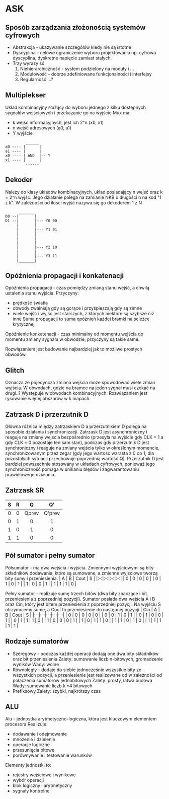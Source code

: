 # ASK
## Sposób zarządzania złożonością systemów cyfrowych
- Abstrakcja - ukazywanie szczegółów kiedy nie są istotne
- Dyscyplina - celowe ograniczenie	wyboru projektowania
np. cyfrowa dyscyplina, dyskretne napięcie zamiast stałych.
- Trzy wyrazy ść
	1. Niehierarchiczność - system podzielony na moduły i ...
	2. Modułowość - dobrze zdefiniowane funkcjonalności i interfejsy
	3. Regularność ...?

## Multiplekser
Układ kombinacyjny służący do wyboru jednego z kilku dostępnych sygnałów wejściowych i przekazanie go na wyjście
Mux ma:
- k wejść informacyjnych, jest ich 2^n (x0, x1)
- n wejść adresowych (a0, a1)
- Y wyjście

```
         ______
a0 ---- |      |
a1 ---- |      |
x0 ---- | AND  |-- Y
x1 ---- |      |
         ------
```
## Dekoder
Należy do klasy układów kombinacyjnych, układ posiadający n wejść oraz k = 2^n wyjść. Jego działanie polega na zamianie NKB o długości n na kod "1 z k". W zależności od ilości wyjść nazywa się go dekoderem 1 z N

```
      _______
D0 --|       |
D1 --|       |--- Y0 00
     |       |
     |       |--- Y1 01
     |       |
     |       |
     |       |
     |       |--- Y2 10
     |       |
     |       |--- Y3 11
     |_______|

```
## Opóźnienia propagacji i konkatenacji
Opóźnienia propagacji - czas pomiędzy zmianą stanu wejść, a chwilą ustalenia stanu wyjścia.
Przyczyny:
- prędkość światła
- obwody zwalniają gdy są gorące i przyśpieszają gdy są zimne
- wiele wejść i wyjść jest starszych, z których niektóre są szybsze niż inne
Suma propagacji to suma opóźnień każdej bramki na ścieżce krytycznej

Opóźnienie konkatenacji - czas minimalny od momentu wejścia do momentu zmiany sygnału w obwodzie, przyczyny są takie same.

Rozwiązaniem jest budowanie najbardziej jak to możliwe prostych obwodów.

## Glitch
Oznacza że pojedyncza zmiana wejścia może spowodować wiele zmian wyjścia. W obwodach, gdzie na bramce na jeden sygnał musi czekać na drugi..? Występuje w obwodach kombinacyjnych.
Rozwiązaniem jest rysowanie więcej obszarów w k mapach.

## Zatrzask D i przerzutnik D

Główna różnica między zatrzaskiem D a przerzutnikiem D polega na sposobie działania i synchronizacji. Zatrzask D jest asynchroniczny i reaguje na zmiany wejścia bezpośrednio (przesyła na wyjście gdy CLK = 1	a gdy CLK = 0 pozostaje ten sam stan), podczas gdy przerzutnik D jest synchroniczny i reaguje na zmiany wejścia tylko w określonym momencie, synchronizowanym przez zegar (gdy jego wartośc wzrasta z 0 do 1, dla pozostałych sytuacji przechowuje poprzednią wartość Q). Przerzutnik D jest bardziej powszechnie stosowany w układach cyfrowych, ponieważ jego synchroniczność pomaga w unikaniu błędów i zagwarantowaniu prawidłowego działania.

## Zatrzask SR

| S | R | Q | Q' |
|:-:|:-:|:-:|:-:|
| 0 | 0 | Qprev | Q'prev |
| 0 | 1 | 0 | 1 |
| 1 | 0 | 1 | 0 |
| 1 | 1 | 0 | 0 |

## Pół sumator i pełny sumator
Półsumator - ma dwa wejścia i wyjścia. Zmiennymi wyjściowymi są bity składników dodawania, które są sumowane, a zmienne wyjściowe tworzą bity sumy i przeniesienia.
| A | B | Cout | S |
|:-:|:-:|:-:|:-:|
| 0 | 0 | 0 | 0 |
| 0 | 1 | 0 | 1 |
| 1 | 0 | 0 | 1 |
| 1 | 1 | 1 | 0 |

Pełny sumator - realizuje sumę trzech bitów (dwa bity znaczące i bit przeniesienia z poprzedniej pozycji).
Sumator posiada dwa wejścia A i B oraz Cin, który jest bitem przeniesienia z poprzedniej pozycji. Na wyjściu S otrzymujemy sumę, a Cout to przeniesienie do następnej pozycji
| Cin | A | B | Cout | S |
|:-:|:-:|:-:|:-:|:-:|
| 0 | 0 | 0 | 0 | 0 |
| 0 | 0 | 1 | 0 | 1 |
| 0 | 1 | 0 | 0 | 1 |
| 0 | 1 | 1 | 1 | 0 |
| 1 | 0 | 0 | 0 | 1 |
| 1 | 0 | 1 | 1 | 0 |
| 1 | 1 | 0 | 1 | 0 |
| 1 | 1 | 1 | 1 | 1 |

## Rodzaje sumatorów
- Szeregowy - podczas każdej operacji dodają one dwa bity składników oraz bit przeniesienia
	Zalety: sumowanie liczb n-bitowych, gromadzenie wyników
	 Wady: wolne
- Równoległy - dodaje do siebie jednocześnie wszystkie bity ze wszystkich pozycji, a przeniesienie jest realizowane od w zależności od połączenia sumatorów jednobitowych
	Zalety: prosty, łatwa budowa
	Wady: sumowanie liczb k *4 bitowych
- Prefiksowy
Zalety: szybki, najkrótszy czas

## ALU
Alu - jednostka arytmetyczno-logiczna, która jest kluczowym elementem procesora
Realizuje:
- dodawanie i odejmowanie
- mnożenie i dzielenie
- operacje logiczne
- przesunięcia bitowe
- porównywanie i testowanie warunków

Elementy jednostki to:
- rejestry wejściowe i wynikowe
-  wybór operacji
- blok logiczny i arytmetyczny
- sygnały kontrolne
